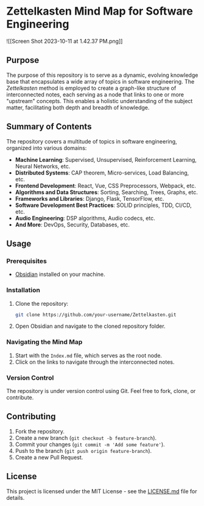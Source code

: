 

# Zettelkasten Mind Map for Software Engineering


![[Screen Shot 2023-10-11 at 1.42.37 PM.png]]
## Purpose

The purpose of this repository is to serve as a dynamic, evolving knowledge base that encapsulates a wide array of topics in software engineering. The *Zettelkasten* method is employed to create a graph-like structure of interconnected notes, each serving as a node that links to one or more "upstream" concepts. This enables a holistic understanding of the subject matter, facilitating both depth and breadth of knowledge.

## Summary of Contents

The repository covers a multitude of topics in software engineering, organized into various domains:

- **Machine Learning**: Supervised, Unsupervised, Reinforcement Learning, Neural Networks, etc.
- **Distributed Systems**: CAP theorem, Micro-services, Load Balancing, etc.
- **Frontend Development**: React, Vue, CSS Preprocessors, Webpack, etc.
- **Algorithms and Data Structures**: Sorting, Searching, Trees, Graphs, etc.
- **Frameworks and Libraries**: Django, Flask, TensorFlow, etc.
- **Software Development Best Practices**: SOLID principles, TDD, CI/CD, etc.
- **Audio Engineering**: DSP algorithms, Audio codecs, etc.
- **And More**: DevOps, Security, Databases, etc.

## Usage

### Prerequisites

- [Obsidian](https://obsidian.md/) installed on your machine.

### Installation

1. Clone the repository:
    ```bash
    git clone https://github.com/your-username/Zettelkasten.git
    ```

2. Open Obsidian and navigate to the cloned repository folder.

### Navigating the Mind Map

1. Start with the `Index.md` file, which serves as the root node.
2. Click on the links to navigate through the interconnected notes.

### Version Control

The repository is under version control using Git. Feel free to fork, clone, or contribute.

## Contributing

1. Fork the repository.
2. Create a new branch (`git checkout -b feature-branch`).
3. Commit your changes (`git commit -m 'Add some feature'`).
4. Push to the branch (`git push origin feature-branch`).
5. Create a new Pull Request.

## License

This project is licensed under the MIT License - see the [LICENSE.md](LICENSE.md) file for details.
